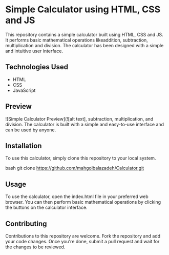 # Simple Calculator using HTML, CSS and JS

This repository contains a simple calculator built using HTML, CSS and JS. It performs basic mathematical operations likeaddition, subtraction, multiplication and division. The calculator has been designed with a simple and intuitive user interface.

## Technologies Used

- HTML
- CSS
- JavaScript

## Preview

![Simple Calculator Preview](![alt text], subtraction, multiplication, and division. The calculator is built with a simple and easy-to-use interface and can be used by anyone.

## Installation

To use this calculator, simply clone this repository to your local system.

bash
git clone <https://github.com/mahgolbalazadeh/Calculator.git>


## Usage

To use the calculator, open the index.html file in your preferred web browser. You can then perform basic mathematical operations by clicking the buttons on the calculator interface.

## Contributing

Contributions to this repository are welcome. Fork the repository and add your code changes. Once you're done, submit a pull request and wait for the changes to be reviewed.